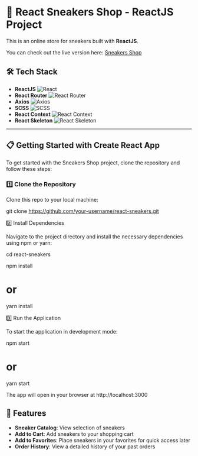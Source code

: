 # 🚀 **React Sneakers Shop - ReactJS Project**

 This is an online store for sneakers built with **ReactJS**.

You can check out the live version here: [Sneakers Shop](https://react-sneakers-lac.vercel.app)

## 🛠 **Tech Stack**

- **ReactJS** ![React](https://img.shields.io/badge/React-61DAFB?style=flat&logo=react&logoColor=black)
- **React Router** ![React Router](https://img.shields.io/badge/React_Router-CA4245?style=flat&logo=react-router&logoColor=white)
- **Axios** ![Axios](https://img.shields.io/badge/Axios-5A29E4?style=flat&logo=axios&logoColor=white)
- **SCSS** ![SCSS](https://img.shields.io/badge/SCSS-CC6699?style=flat&logo=sass&logoColor=white)
- **React Context** ![React Context](https://img.shields.io/badge/React_Context-61DAFB?style=flat&logo=react&logoColor=black)
- **React Skeleton** ![React Skeleton](https://img.shields.io/badge/React_Skeleton-61DAFB?style=flat&logo=react&logoColor=black)

---

## 📋 **Getting Started with Create React App**

To get started with the Sneakers Shop project, clone the repository and follow these steps:

### 1️⃣ **Clone the Repository**

Clone this repo to your local machine:

git clone https://github.com/your-username/react-sneakers.git

2️⃣ Install Dependencies

Navigate to the project directory and install the necessary dependencies using npm or yarn:

cd react-sneakers

npm install

# or

yarn install

3️⃣ Run the Application

To start the application in development mode:

npm start

# or

yarn start

The app will open in your browser at http://localhost:3000

 ## 📌 **Features**

- **Sneaker Catalog**: View selection of sneakers
- **Add to Cart**: Add sneakers to your shopping cart
- **Add to Favorites**: Place sneakers in your favorites for quick access later
- **Order History**: View a detailed history of your past orders


